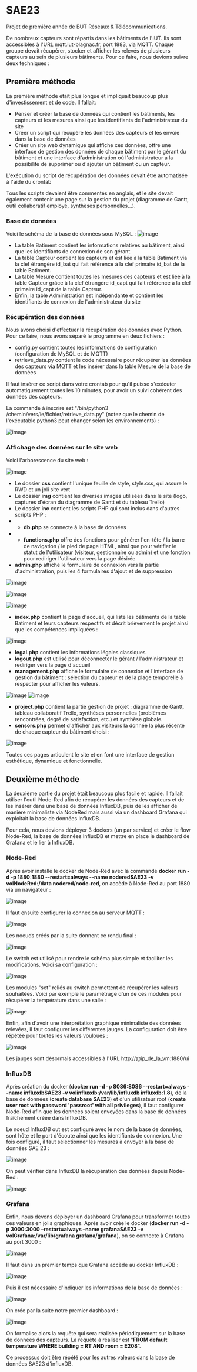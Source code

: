# SAE23

Projet de première année de BUT Réseaux & Télécommunications.

De nombreux capteurs sont répartis dans les bâtiments de l'IUT. Ils sont accessibles à l'URL mqtt.iut-blagnac.fr, port 1883, via MQTT. Chaque groupe devait récupérer, stocker et afficher les relevés de plusieurs capteurs au sein de plusieurs bâtiments. Pour ce faire, nous devions suivre deux techniques :

## Première méthode
La première méthode était plus longue et impliquait beaucoup plus d'investissement et de code. Il fallait:
- Penser et créer la base de données qui contient les bâtiments, les capteurs et les mesures ainsi que les identifiants de l'administrateur du site
- Créer un script qui récupère les données des capteurs et les envoie dans la base de données
- Créer un site web dynamique qui affiche ces données, offre une interface de gestion des données de chaque bâtiment par le gérant du bâtiment et une interface d'administration où l'administrateur a la possibilité de supprimer ou d'ajouter un bâtiment ou un capteur.

L'exécution du script de récupération des données devait être automatisée à l'aide du crontab

Tous les scripts devaient être commentés en anglais, et le site devait également contenir une page sur la gestion du projet (diagramme de Gantt, outil collaboratif employé, synthèses personnelles...).

### Base de données

Voici le schéma de la base de données sous MySQL :
![image](https://github.com/CrapaudCrapaud/SAE23/assets/133014379/09ea04f4-5836-448c-8062-38ba3ca37281)

- La table Batiment contient les informations relatives au bâtiment, ainsi que les identifiants de connexion de son gérant.
- La table Capteur contient les capteurs et est liée à la table Batiment via la clef étrangère id_bat qui fait référence à la clef primaire id_bat de la table Batiment.
- La table Mesure contient toutes les mesures des capteurs et est liée à la table Capteur grâce à la clef étrangère id_capt qui fait référence à la clef primaire id_capt de la table Capteur.
- Enfin, la table Administration est indépendante et contient les identifiants de connexion de l'administrateur du site

### Récupération des données

Nous avons choisi d'effectuer la récupération des données avec Python. Pour ce faire, nous avons séparé le programme en deux fichiers :
- config.py contient toutes les informations de configuration (configuration de MySQL et de MQTT)
- retrieve_data.py contient le code nécessaire pour récupérer les données des capteurs via MQTT et les insérer dans la table Mesure de la base de données

Il faut insérer ce script dans votre crontab pour qu'il puisse s'exécuter automatiquement toutes les 10 minutes, pour avoir un suivi cohérent des données des capteurs.

La commande à inscrire est "/bin/python3 /chemin/vers/le/fichier/retrieve_data.py" (notez que le chemin de l'exécutable python3 peut changer selon les environnements) :

![image](https://github.com/CrapaudCrapaud/SAE23/assets/133014379/20219a1a-23f7-45b3-8d7e-026256464d93)

### Affichage des données sur le site web

Voici l'arborescence du site web :

![image](https://github.com/CrapaudCrapaud/SAE23/assets/133014379/8adffa09-9423-40e0-a799-bb440f1a9c00)

- Le dossier **css** contient l'unique feuille de style, style.css, qui assure le RWD et un joli site vert
- Le dossier **img** contient les diverses images utilisées dans le site (logo, captures d'écran du diagramme de Gantt et du tableau Trello)
- Le dossier **inc** contient les scripts PHP qui sont inclus dans d'autres scripts PHP :
- - **db.php** se connecte à la base de données
- - **functions.php** offre des fonctions pour générer l'en-tête / la barre de navigation / le pied de page HTML, ainsi que pour vérifier le statut de l'utilisateur (visiteur, gestionnaire ou admin) et une fonction pour rediriger l'utilisateur vers la page désirée
- **admin.php** affiche le formulaire de connexion vers la partie d'administration, puis les 4 formulaires d'ajout et de suppression

![image](https://github.com/CrapaudCrapaud/SAE23/assets/133014379/2783a15e-ca46-4472-bffa-eabc02045465)

![image](https://github.com/CrapaudCrapaud/SAE23/assets/133014379/a5497d93-5c25-487e-b7b1-7f43f0efdb34)

![image](https://github.com/CrapaudCrapaud/SAE23/assets/133014379/d305b662-b44d-4502-b08b-ca3f6ffc28c2)

- **index.php** contient la page d'accueil, qui liste les bâtiments de la table Batiment et leurs capteurs respectifs et décrit brièvement le projet ainsi que les compétences impliquées :

![image](https://github.com/CrapaudCrapaud/SAE23/assets/133014379/a7341fbf-0dbf-4aad-adcd-82506132cec9)

- **legal.php** contient les informations légales classiques
- **logout.php** est utilisé pour déconnecter le gérant / l'administrateur et rediriger vers la page d'accueil
- **management.php** affiche le formulaire de connexion et l'interface de gestion du bâtiment : sélection du capteur et de la plage temporelle à respecter pour afficher les valeurs.

![image](https://github.com/CrapaudCrapaud/SAE23/assets/133014379/64209d18-d897-4c98-b409-7948c57da787)
![image](https://github.com/CrapaudCrapaud/SAE23/assets/133014379/072fdb21-69a4-4749-b3c9-703a58aaa461)

- **project.php** contient la partie gestion de projet : diagramme de Gantt, tableau collaboratif Trello, synthèses personnelles (problèmes rencontrées, degré de satisfaction, etc.) et synthèse globale.
- **sensors.php** permet d'afficher aux visiteurs la donnée la plus récente de chaque capteur du bâtiment choisi :

![image](https://github.com/CrapaudCrapaud/SAE23/assets/133014379/90b6da68-f814-4ceb-b730-05f349d8e48f)

Toutes ces pages articulent le site et en font une interface de gestion esthétique, dynamique et fonctionnelle.

## Deuxième méthode
La deuxième partie du projet était beaucoup plus facile et rapide. Il fallait utiliser l'outil Node-Red afin de récupérer les données des capteurs et de les insérer dans une base de données InfluxDB, puis de les afficher de manière minimaliste via NodeRed mais aussi via un dashboard Grafana qui exploitait la base de données InfluxDB.

Pour cela, nous devions déployer 3 dockers (un par service) et créer le flow Node-Red, la base de données InfluxDB et mettre en place le dashboard de Grafana et le lier à InfluxDB.

### Node-Red

Après avoir installé le docker de Node-Red avec la commande **docker run -d -p 1880:1880 --restart=always --name noderedSAE23 -v volNodeRed:/data nodered/node-red**, on accède à Node-Red au port 1880 via un navigateur :

![image](https://github.com/CrapaudCrapaud/SAE23/assets/133014379/8c334e61-541a-40cf-b727-a78b5b5b3f6e)

Il faut ensuite configurer la connexion au serveur MQTT :

![image](https://github.com/CrapaudCrapaud/SAE23/assets/133014379/4ad239d3-44c1-4825-ad03-baf5cae88811)

Les noeuds créés par la suite donnent ce rendu final :

![image](https://github.com/CrapaudCrapaud/SAE23/assets/133014379/dbdd804d-95ff-442a-8fb8-1ce528e5b787)

Le switch est utilisé pour rendre le schéma plus simple et faciliter les modifications. Voici sa configuration :

![image](https://github.com/CrapaudCrapaud/SAE23/assets/133014379/0b7e7210-fd49-48a5-a9c4-626662c9c9c7)

Les modules "set" reliés au switch permettent de récupérer les valeurs souhaitées. Voici par exemple le paramétrage d'un de ces modules pour récupérer la température dans une salle :

![image](https://github.com/CrapaudCrapaud/SAE23/assets/133014379/3ca25ed5-ef80-4bb1-9004-81aa3da508d5)

Enfin, afin d'avoir une interprétation graphique minimaliste des données relevées, il faut configurer les différentes jauges. La configuration doit être répétée pour toutes les valeurs vouloues :

![image](https://github.com/CrapaudCrapaud/SAE23/assets/133014379/9a18ad1b-035b-4b1a-820b-9a1828bb7c09)

Les jauges sont désormais accessibles à l'URL http://@ip_de_la_vm:1880/ui

### InfluxDB

Après création du docker (**docker run -d -p 8086:8086 --restart=always --name influxdbSAE23 -v volinfluxdb:/var/lib/influxdb influxdb:1.8**), de la base de données (**create database SAE23**) et d'un utilisateur root (**create user root with password 'passroot' with all privileges**), il faut configurer Node-Red afin que les données soient envoyées dans la base de données fraîchement créée dans InfluxDB.

Le noeud InfluxDB out est configuré avec le nom de la base de données, sont hôte et le port d'écoute ainsi que les identifiants de connexion. Une fois configuré, il faut sélectionner les mesures à envoyer à la base de données SAE 23 :

![image](https://github.com/CrapaudCrapaud/SAE23/assets/133014379/95d6cc6f-12fd-45aa-9845-4edd43043b3f)

On peut vérifier dans InfluxDB la récupération des données depuis Node-Red :

![image](https://github.com/CrapaudCrapaud/SAE23/assets/133014379/b51882f4-7c62-444f-a8cb-e8352cb0d081)

### Grafana

Enfin, nous devons déployer un dashboard Grafana pour transformer toutes ces valeurs en jolis graphiques. Après avoir crée le docker (**docker  run -d -p 3000:3000 –restart=always –name grafanaSAE23 -v volGrafana:/var/lib/grafana grafana/grafana**), on se connecte à Grafana au port 3000 :

![image](https://github.com/CrapaudCrapaud/SAE23/assets/133014379/50f55c4b-3d22-48cc-8ce0-db77ee0b4518)

Il faut dans un premier temps que Grafana accède au docker InfluxDB :

![image](https://github.com/CrapaudCrapaud/SAE23/assets/133014379/ec3b26cd-1caa-4f7b-94dd-1c0c5da9134e)

Puis il est nécessaire d'indiquer les informations de la base de données :

![image](https://github.com/CrapaudCrapaud/SAE23/assets/133014379/e5446c98-3ebe-4cc5-83b9-4f9548ed85ef)

On crée par la suite notre premier dashboard :

![image](https://github.com/CrapaudCrapaud/SAE23/assets/133014379/fc85f233-4c5b-4d62-9b58-508a81faeb37)

On formalise alors la requête qui sera réalisée périodiquement sur la base de données des capteurs.
La requête à réaliser est “**FROM default temperature WHERE building = RT AND room = E208**”.

Ce processus doit être répété pour les autres valeurs dans la base de données SAE23 d'influxDB.
